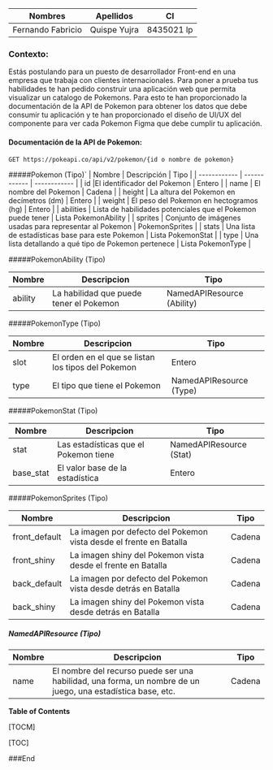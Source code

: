 
|  Nombres | Apellidos   |  CI |
| ------------ | ------------ | ------------ |
|  Fernando Fabricio | Quispe Yujra  | 8435021 lp  |

### Contexto:
Estás postulando para un puesto de desarrollador Front-end en una empresa que trabaja con clientes internacionales. Para poner a prueba tus habilidades te han pedido construir una aplicación web que permita visualizar un catalogo de Pokemons. Para esto te han proporcionado la documentación de la API de Pokemon para obtener los datos que debe consumir tu aplicación y te han proporcionado el diseño de UI/UX del componente para ver cada Pokemon Figma que debe cumplir tu aplicación.
#### Documentación de la API de Pokemon:
`GET https://pokeapi.co/api/v2/pokemon/{id o nombre de pokemon}`

#####Pokemon (Tipo)`
|  Nombre | Descripción   |  Tipo |
| ------------ | ------------ | ------------ |
|  id |El identificador del Pokemon  |  Entero |
|  name | El nombre del Pokemon  |  Cadena |
|  height | La altura del Pokemon en decímetros (dm)  |  Entero |
| weight | El peso del Pokemon en hectogramos (hg) | Entero  |
| abilities | Lista de habilidades potenciales que el Pokemon puede tener |  Lista PokemonAbility |
| sprites |  Conjunto de imágenes usadas para representar al Pokemon |  PokemonSprites |
| stats |  Una lista de estadísticas base para este Pokemon | Lista PokemonStat  |
|  type |  Una lista detallando a qué tipo de Pokemon pertenece |  Lista PokemonType |

#####PokemonAbility (Tipo)

| Nombre  | Descripcion  | Tipo  |
| ------------ | ------------ | ------------ |
| ability | La habilidad que puede tener el Pokemon  |  NamedAPIResource (Ability) |

#####PokemonType (Tipo)

| Nombre  | Descripcion  | Tipo  |
| ------------ | ------------ | ------------ |
| slot | El orden en el que se listan los tipos del Pokemon | Entero |
| type | El tipo que tiene el Pokemon | NamedAPIResource (Type)|

#####PokemonStat (Tipo)

| Nombre  | Descripcion  | Tipo  |
| ------------ | ------------ | ------------ |
| stat | Las estadísticas que el Pokemon tiene | NamedAPIResource (Stat)|
| base_stat | El valor base de la estadística | Entero|

#####PokemonSprites (Tipo)

| Nombre  | Descripcion  | Tipo  |
| ------------ | ------------ | ------------ |
| front_default | La imagen por defecto del Pokemon vista desde el frente en Batalla | Cadena|
| front_shiny |La imagen shiny del Pokemon vista desde el frente en Batalla	|Cadena|
|back_default|La imagen por defecto del Pokemon vista desde detrás en Batalla|Cadena|
|back_shiny|La imagen shiny del Pokemon vista desde detrás en Batalla| Cadena|

##### NamedAPIResource (Tipo)
| Nombre  | Descripcion  | Tipo  |
| ------------ | ------------ | ------------ |
| name | El nombre del recurso puede ser una habilidad, una forma, un nombre de un juego, una estadística base, etc. | Cadena |



**Table of Contents**

[TOCM]

[TOC]



###End
